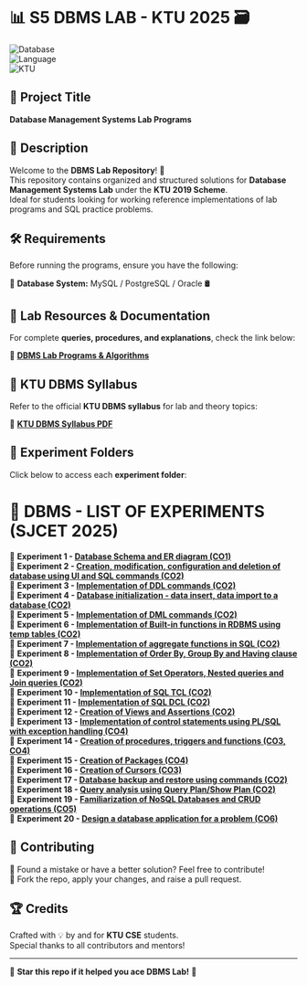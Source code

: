 # 📊 S5 DBMS LAB - KTU 2025 🗃️  

![Database](https://img.shields.io/badge/Database-MySQL%20%7C%20PostgreSQL-blue)  
![Language](https://img.shields.io/badge/Language-SQL%20%7C%20PL/SQL-green)  
![KTU](https://img.shields.io/badge/Scheme-KTU%202019-orange)  

## 📌 Project Title  
**Database Management Systems Lab Programs**  

## 📖 Description  
Welcome to the **DBMS Lab Repository**! 🧠  
This repository contains organized and structured solutions for **Database Management Systems Lab** under the **KTU 2019 Scheme**.  
Ideal for students looking for working reference implementations of lab programs and SQL practice problems.  

## 🛠️ Requirements  
Before running the programs, ensure you have the following:  

🔸 **Database System:** MySQL / PostgreSQL / Oracle 🛢️  

## 📜 Lab Resources & Documentation  
For complete **queries, procedures, and explanations**, check the link below:  

📂 [**DBMS Lab Programs & Algorithms**](https://drive.google.com/drive/u/1/folders/1XL_nHZZkTIb1SmehlqvaPax7uczXBVFX)

## 📖 KTU DBMS Syllabus  
Refer to the official **KTU DBMS syllabus** for lab and theory topics:  

📄 **[KTU DBMS Syllabus PDF](https://drive.google.com/file/d/1KpT-sA1KYh-KBHoKcuOoZPp_gZBNLh6q/view)**  

## 📂 Experiment Folders  
Click below to access each **experiment folder**:

# 🔹 DBMS - LIST OF EXPERIMENTS (SJCET 2025)

🔹 **Experiment 1 - [Database Schema and ER diagram (CO1)](https://github.com/iamkarthik2004/S5-DBMS-LAB-KTU-2025/tree/main/Expt1)**  
🔹 **Experiment 2 - [Creation, modification, configuration and deletion of database using UI and SQL commands (CO2)](https://github.com/iamkarthik2004/S5-DBMS-LAB-KTU-2025/tree/main/Expt2)**  
🔹 **Experiment 3 - [Implementation of DDL commands (CO2)](https://github.com/iamkarthik2004/S5-DBMS-LAB-KTU-2025/tree/main/Expt3)**  
🔹 **Experiment 4 - [Database initialization - data insert, data import to a database (CO2)](https://github.com/iamkarthik2004/S5-DBMS-LAB-KTU-2025/tree/main/Expt4)**  
🔹 **Experiment 5 - [Implementation of DML commands (CO2)](#)**  
🔹 **Experiment 6 - [Implementation of Built-in functions in RDBMS using temp tables (CO2)](#)**  
🔹 **Experiment 7 - [Implementation of aggregate functions in SQL (CO2)](#)**  
🔹 **Experiment 8 - [Implementation of Order By, Group By and Having clause (CO2)](#)**  
🔹 **Experiment 9 - [Implementation of Set Operators, Nested queries and Join queries (CO2)](#)**  
🔹 **Experiment 10 - [Implementation of SQL TCL (CO2)](#)**  
🔹 **Experiment 11 - [Implementation of SQL DCL (CO2)](#)**  
🔹 **Experiment 12 - [Creation of Views and Assertions (CO2)](#)**  
🔹 **Experiment 13 - [Implementation of control statements using PL/SQL with exception handling (CO4)](#)**  
🔹 **Experiment 14 - [Creation of procedures, triggers and functions (CO3, CO4)](#)**  
🔹 **Experiment 15 - [Creation of Packages (CO4)](#)**  
🔹 **Experiment 16 - [Creation of Cursors (CO3)](#)**  
🔹 **Experiment 17 - [Database backup and restore using commands (CO2)](#)**  
🔹 **Experiment 18 - [Query analysis using Query Plan/Show Plan (CO2)](#)**  
🔹 **Experiment 19 - [Familiarization of NoSQL Databases and CRUD operations (CO5)](#)**  
🔹 **Experiment 20 - [Design a database application for a problem (CO6)](#)**  


## 🤝 Contributing  
🔹 Found a mistake or have a better solution? Feel free to contribute!  
🔹 Fork the repo, apply your changes, and raise a pull request.  

## 🏆 Credits  
Crafted with 💡 by and for **KTU CSE** students.  
Special thanks to all contributors and mentors!  

---

🌟 **Star this repo if it helped you ace DBMS Lab!** 🌟  
